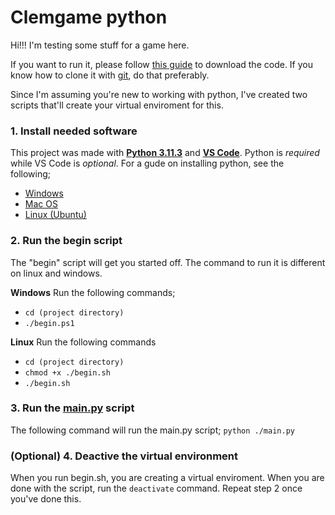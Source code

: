 # Clemgame python

Hi!!! I'm testing some stuff for a game here.

If you want to run it, please follow [this guide](https://docs.github.com/en/get-started/start-your-journey/downloading-files-from-github) to download the code. If you know how to clone it with [git](https://git-scm.com/download/win), do that preferably.

Since I'm assuming you're new to working with python, I've created two scripts that'll create your virtual enviroment for this.

### 1. Install needed software
This project was made with [**Python 3.11.3**](https://www.python.org/downloads/) and [**VS Code**](https://code.visualstudio.com/). Python is *required* while VS Code is *optional*. For a gude on installing python, see the following;

- [Windows](https://learn.microsoft.com/en-us/windows/python/beginners)
- [Mac OS](https://docs.python.org/3/using/mac.html)
- [Linux (Ubuntu)](https://www.knowledgehut.com/blog/data-science/install-python-on-ubuntu)

### 2. Run the begin script
The "begin" script will get you started off. The command to run it is different on linux and windows.

**Windows**
Run the following commands;

- `cd (project directory)`
- `./begin.ps1`
  
**Linux**
Run the following commands

- `cd (project directory)`
- `chmod +x ./begin.sh`
- `./begin.sh`

### 3. Run the [main.py](./main.py) script

The following command will run the main.py script;
`python ./main.py`

### (Optional) 4. Deactive the virtual environment
When you run begin.sh, you are creating a virtual enviroment. When you are done with the script, run the `deactivate` command. Repeat step 2 once you've done this.